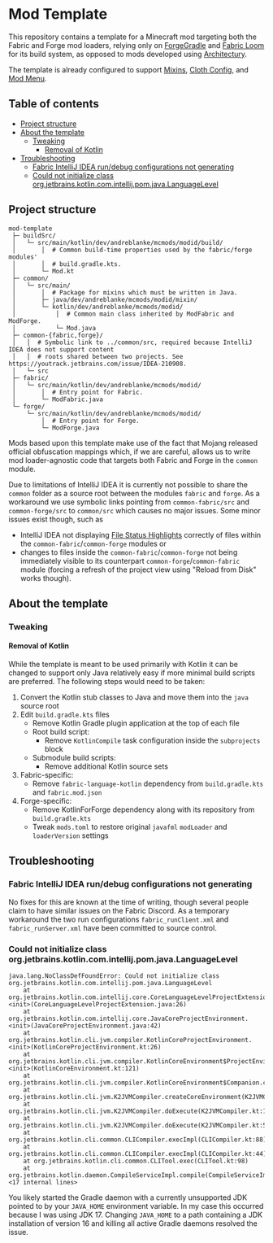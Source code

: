 # Mod Template

This repository contains a template for a Minecraft mod targeting both the Fabric and Forge mod loaders, relying only
on [ForgeGradle](https://github.com/MinecraftForge/ForgeGradle) and
[Fabric Loom](https://github.com/FabricMC/fabric-loom) for its build system, as opposed to mods developed using
[Architectury](https://github.com/architectury).

The template is already configured to support [Mixins](https://github.com/SpongePowered/Mixin),
[Cloth Config](https://github.com/shedaniel/cloth-config), and [Mod Menu](https://github.com/TerraformersMC/ModMenu).

## Table of contents

- [Project structure](#project-structure)
- [About the template](#about-the-template)
  - [Tweaking](#tweaking)
    - [Removal of Kotlin](#removal-of-kotlin)
- [Troubleshooting](#troubleshooting)
  - [Fabric IntelliJ IDEA run/debug configurations not generating](#fabric-intellij-idea-rundebug-configurations-not-generating)
  - [Could not initialize class org.jetbrains.kotlin.com.intellij.pom.java.LanguageLevel](#could-not-initialize-class-orgjetbrainskotlincomintellijpomjavalanguagelevel)

## Project structure

```text
mod-template
 ├─ buildSrc/
 │   └─ src/main/kotlin/dev/andreblanke/mcmods/modid/build/
 │       │  # Common build-time properties used by the fabric/forge modules'
 │       │  # build.gradle.kts.
 │       └─ Mod.kt
 ├─ common/
 │   └─ src/main/
 │       │  # Package for mixins which must be written in Java.
 │       ├─ java/dev/andreblanke/mcmods/modid/mixin/
 │       └─ kotlin/dev/andreblanke/mcmods/modid/
 │           │  # Common main class inherited by ModFabric and ModForge.
 │           └─ Mod.java
 ├─ common-{fabric,forge}/
 │   │  # Symbolic link to ../common/src, required because IntelliJ IDEA does not support content
 │   │  # roots shared between two projects. See https://youtrack.jetbrains.com/issue/IDEA-210908.
 │   └─ src
 ├─ fabric/
 │   └─ src/main/kotlin/dev/andreblanke/mcmods/modid/
 │       │  # Entry point for Fabric.
 │       └─ ModFabric.java
 └─ forge/
     └─ src/main/kotlin/dev/andreblanke/mcmods/modid/
         │  # Entry point for Forge.
         └─ ModForge.java
```

Mods based upon this template make use of the fact that Mojang released official obfuscation mappings which, if we are
careful, allows us to write mod loader-agnostic code that targets both Fabric and Forge in the `common` module.

Due to limitations of IntelliJ IDEA it is currently not possible to share the `common` folder as a source root between
the modules `fabric` and `forge`. As a workaround we use symbolic links pointing from `common-fabric/src` and
`common-forge/src` to `common/src` which causes no major issues. Some minor issues exist though, such as

- IntelliJ IDEA not displaying [File Status Highlights](https://www.jetbrains.com/help/idea/file-status-highlights.html)
  correctly of files within the `common-fabric`/`common-forge` modules or
- changes to files inside the `common-fabric`/`common-forge` not being immediately visible to its counterpart
  `common-forge`/`common-fabric` module (forcing a refresh of the project view using "Reload from Disk" works though).

## About the template

### Tweaking

#### Removal of Kotlin

While the template is meant to be used primarily with Kotlin it can be changed to support only  Java relatively easy if
more minimal build scripts are preferred. The following steps would need to be taken:

1. Convert the Kotlin stub classes to Java and move them into the `java` source root
2. Edit `build.gradle.kts` files
    - Remove Kotlin Gradle plugin application at the top of each file
    - Root build script:
        - Remove `KotlinCompile` task configuration inside the `subprojects` block
    - Submodule build scripts:
        - Remove additional Kotlin source sets
3. Fabric-specific:
    - Remove `fabric-language-kotlin` dependency from `build.gradle.kts` and `fabric.mod.json`
4. Forge-specific:
    - Remove KotlinForForge dependency along with its repository from `build.gradle.kts`
    - Tweak `mods.toml` to restore original `javafml` `modLoader` and `loaderVersion` settings

## Troubleshooting

### Fabric IntelliJ IDEA run/debug configurations not generating

No fixes for this are known at the time of writing, though several people claim to have similar issues on the Fabric
Discord. As a temporary workaround the two run configurations `fabric_runClient.xml` and `fabric_runServer.xml` have
been committed to source control.

### Could not initialize class org.jetbrains.kotlin.com.intellij.pom.java.LanguageLevel

```text
java.lang.NoClassDefFoundError: Could not initialize class org.jetbrains.kotlin.com.intellij.pom.java.LanguageLevel
	at org.jetbrains.kotlin.com.intellij.core.CoreLanguageLevelProjectExtension.<init>(CoreLanguageLevelProjectExtension.java:26)
	at org.jetbrains.kotlin.com.intellij.core.JavaCoreProjectEnvironment.<init>(JavaCoreProjectEnvironment.java:42)
	at org.jetbrains.kotlin.cli.jvm.compiler.KotlinCoreProjectEnvironment.<init>(KotlinCoreProjectEnvironment.kt:26)
	at org.jetbrains.kotlin.cli.jvm.compiler.KotlinCoreEnvironment$ProjectEnvironment.<init>(KotlinCoreEnvironment.kt:121)
	at org.jetbrains.kotlin.cli.jvm.compiler.KotlinCoreEnvironment$Companion.createForProduction(KotlinCoreEnvironment.kt:425)
	at org.jetbrains.kotlin.cli.jvm.K2JVMCompiler.createCoreEnvironment(K2JVMCompiler.kt:226)
	at org.jetbrains.kotlin.cli.jvm.K2JVMCompiler.doExecute(K2JVMCompiler.kt:152)
	at org.jetbrains.kotlin.cli.jvm.K2JVMCompiler.doExecute(K2JVMCompiler.kt:52)
	at org.jetbrains.kotlin.cli.common.CLICompiler.execImpl(CLICompiler.kt:88)
	at org.jetbrains.kotlin.cli.common.CLICompiler.execImpl(CLICompiler.kt:44)
	at org.jetbrains.kotlin.cli.common.CLITool.exec(CLITool.kt:98)
	at org.jetbrains.kotlin.daemon.CompileServiceImpl.compile(CompileServiceImpl.kt:1575) <17 internal lines>
```

You likely started the Gradle daemon with a currently unsupported JDK pointed to by your `JAVA_HOME` environment
variable. In my case this occurred because I was using JDK 17. Changing `JAVA_HOME` to a path containing a JDK
installation of version 16 and killing all active Gradle daemons resolved the issue.
